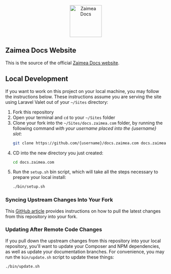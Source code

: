 <p align="center">
    <img title="Zaimea Docs" height="100" src="https://raw.githubusercontent.com/zaimea/zaimea/abbd74370cc1d48272a9d2dbeecc79b82b16b53b/.github/logo-light.svg?token=A6OCZM3JHYFMHBZK5I7ANB3GFICZS" />
</p>


## Zaimea Docs Website

This is the source of the official [Zaimea Docs website](https://docs.zaimea.com).

## Local Development

If you want to work on this project on your local machine, you may follow the instructions below. These instructions assume you are serving the site using Laravel Valet out of your `~/Sites` directory:

1. Fork this repository 
2. Open your terminal and `cd` to your `~/Sites` folder
3. Clone your fork into the `~/Sites/docs.zaimea.com` folder, by running the following command *with your username placed into the {username} slot*:
    ```bash
    git clone https://github.com/{username}/docs.zaimea.com docs.zaimea.com
    ```
4. CD into the new directory you just created:
    ```bash
    cd docs.zaimea.com
    ```
5. Run the `setup.sh` bin script, which will take all the steps necessary to prepare your local install:
    ```bash
    ./bin/setup.sh
    ```

### Syncing Upstream Changes Into Your Fork 

This [GitHub article](https://help.github.com/en/articles/syncing-a-fork) provides instructions on how to pull the latest changes from this repository into your fork.

### Updating After Remote Code Changes

If you pull down the upstream changes from this repository into your local repository, you'll want to update your Composer and NPM dependencies, as well as update your documentation branches. For convenience, you may run the `bin/update.sh` script to update these things:

```bash
./bin/update.sh
```
